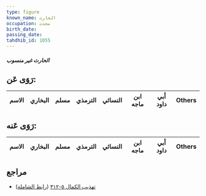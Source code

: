 ```yaml
---
type: figure
known_name: الحارث
occupation: محدث
birth_date:
passing_date:
tahdhib_id: 1055
---
```

##### الحارث غير منسوب

## رَوَى عَن:
| الاسم | البخاري | مسلم | الترمذي | النسائي | ابن ماجه | أبي داود | Others |
| ----- | ------- | ---- | ------- | ------- | -------- | -------- | ------ |
## رَوَى عَنه:
| الاسم | البخاري | مسلم | الترمذي | النسائي | ابن ماجه | أبي داود | Others |
| ----- | ------- | ---- | ------- | ------- | -------- | -------- | ------ |
## مراجع
- [تهذيب الكمال ٥-٣١٢](obsidian://open?vault=Tahdhib-al-Kamal&file=Figures/١٠٥٥-الحارث%20غير%20منسوب) ([رابط الشاملة](https://shamela.ws/book/3722/2390))